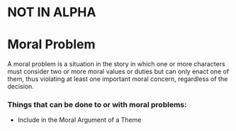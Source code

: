 NOT IN ALPHA
===


# Moral Problem

A moral problem is a situation in the story in which one or more characters must consider two or more moral values or duties but can only enact one of them, thus violating at least one important moral concern, regardless of the decision.

### Things that can be done to or with moral problems:
 
- Include in the Moral Argument of a Theme
